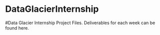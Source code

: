 # DataGlacierInternship
#Data Glacier Internship Project Files. Deliverables for each week can be found here.
